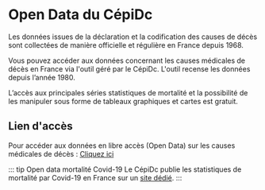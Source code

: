 # Open Data du CépiDc
<!-- SPDX-License-Identifier: MPL-2.0 -->

Les données issues de la déclaration et la codification des causes de décès sont collectées de manière officielle et régulière en France depuis 1968.

Vous pouvez accéder aux données concernant les causes médicales de décès en France via l'outil géré par le CépiDc. L'outil recense les données depuis l’année 1980.

L’accès aux principales séries statistiques de mortalité et la possibilité de les manipuler sous forme de tableaux graphiques et cartes est gratuit.

## Lien d'accès
Pour accéder aux données en libre accès (Open Data) sur les causes médicales de décès : [Cliquez ici](https://www.cepidc.inserm.fr/causes-medicales-de-deces/interroger-les-donnees-de-mortalite) 

::: tip Open data mortalité Covid-19
Le CépiDc publie les statistiques de mortalité par Covid-19 en France sur un [site dédié](https://opendata.idf.inserm.fr/cepidc/covid-19/).
:::

